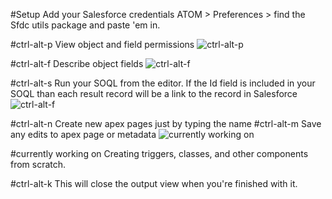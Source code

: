 #Setup
Add your Salesforce credentials ATOM > Preferences > find the Sfdc utils package and paste 'em in.

#ctrl-alt-p
View object and field permissions
![ctrl-alt-p](https://dl.dropboxusercontent.com/u/89363347/perms.gif)

#ctrl-alt-f
Describe object fields
![ctrl-alt-f](https://dl.dropboxusercontent.com/u/89363347/relationships.gif)

#ctrl-alt-s
Run your SOQL from the editor. If the Id field is included in your SOQL than
each result record will be a link to the record in Salesforce
![ctrl-alt-f](https://dl.dropboxusercontent.com/u/89363347/soql.gif)

#ctrl-alt-n
Create new apex pages just by typing the name
#ctrl-alt-m
Save any edits to apex page or metadata
![currently working on](https://dl.dropboxusercontent.com/u/89363347/save_page.gif)

#currently working on
Creating triggers, classes, and other components from scratch. 

#ctrl-alt-k
This will close the output view when you're finished with it.
